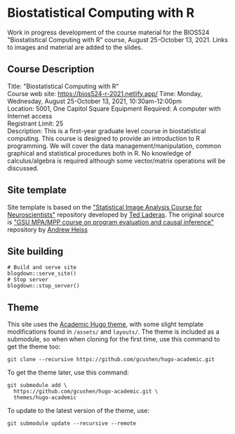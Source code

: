 # Biostatistical Computing with R

Work in progress development of the course material for the BIOS524 "Biostatistical Computing with R" course, August 25-October 13, 2021. Links to images and material are added to the slides. 

## Course Description

Title: "Biostatistical Computing with R"  
Course web site: https://bios524-r-2021.netlify.app/ 
Time: Monday, Wednesday, August 25-October 13, 2021, 10:30am-12:00pm    
Location: 5001, One Capitol Square
Equipment Required:  A computer with Internet access  
Registrant Limit: 25    
Description: This is a first-year graduate level course in biostatistical computing. This course is designed to provide an introduction to R programming. We will cover the data management/manipulation, common graphical and statistical procedures both in R. No knowledge of calculus/algebra is required although some vector/matrix operations will be discussed.


## Site template

Site template is based on the ["Statistical Image Analysis Course for Neuroscientists"](https://github.com/laderast/stats_for_neuroscientists) repository developed by [Ted Laderas](https://laderast.github.io/). The original source is ["GSU MPA/MPP course on program evaluation and causal inference"](https://github.com/andrewheiss/evalsp20.classes.andrewheiss.com) repository by [Andrew Heiss](https://www.andrewheiss.com/)

## Site building 

```
# Build and serve site
blogdown::serve_site()
# Stop server
blogdown::stop_server()
```

## Theme

This site uses the [Academic Hugo theme](https://sourcethemes.com/academic/), with some slight template modifications found in `/assets/` and `layouts/`. The theme is included as a submodule, so when when cloning for the first time, use this command to get the theme too:

    git clone --recursive https://github.com/gcushen/hugo-academic.git

To get the theme later, use this command:

    git submodule add \
      https://github.com/gcushen/hugo-academic.git \
      themes/hugo-academic

To update to the latest version of the theme, use:

    git submodule update --recursive --remote
